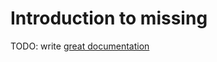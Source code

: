 # Introduction to missing

TODO: write [great documentation](http://jacobian.org/writing/what-to-write/)
